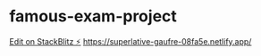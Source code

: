 # famous-exam-project

[Edit on StackBlitz ⚡️](https://stackblitz.com/edit/react-qjuhzv)
https://superlative-gaufre-08fa5e.netlify.app/



